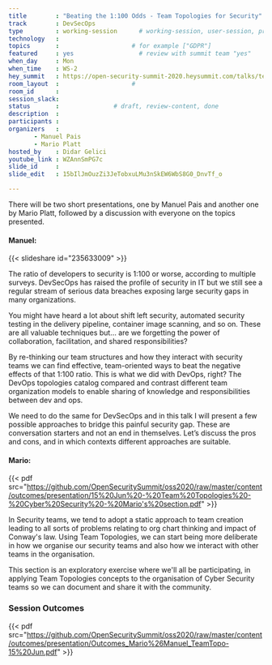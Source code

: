 ```yaml
---
title        : "Beating the 1:100 Odds - Team Topologies for Security"
track        : DevSecOps
type         : working-session      # working-session, user-session, product-session
technology   :
topics       :                    # for example ["GDPR"]
featured     : yes                  # review with summit team "yes"
when_day     : Mon
when_time    : WS-2
hey_summit   : https://open-security-summit-2020.heysummit.com/talks/team-topologies-introduction/
room_layout  :                    #
room_id      :
session_slack: 
status       :               # draft, review-content, done
description  :
participants :
organizers   : 
       - Manuel Pais
       - Mario Platt
hosted_by    : Didar Gelici
youtube_link : WZAnnSmPG7c
slide_id     :
slide_edit   : 15bIlJmOuzZi3JeTobxuLMu3nSkEW6WbS8G0_DnvTf_o

---
```


There will be two short presentations, one by Manuel Pais and another one by Mario Platt, followed by a discussion with everyone on the topics presented.

#### Manuel:

{{< slideshare id="235633009" >}}

The ratio of developers to security is 1:100 or worse, according to multiple surveys. DevSecOps has raised the profile of security in IT but we still see a regular stream of serious data breaches exposing large security gaps in many organizations.

You might have heard a lot about shift left security, automated security testing in the delivery pipeline, container image scanning, and so on. These are all valuable techniques but… are we forgetting the power of collaboration, facilitation, and shared responsibilities?

By re-thinking our team structures and how they interact with security teams we can find effective, team-oriented ways to beat the negative effects of that 1:100 ratio. This is what we did with DevOps, right? The DevOps topologies catalog compared and contrast different team organization models to enable sharing of knowledge and responsibilities between dev and ops.

We need to do the same for DevSecOps and in this talk I will present a few possible approaches to bridge this painful security gap. These are conversation starters and not an end in themselves. Let’s discuss the pros and cons, and in which contexts different approaches are suitable.

#### Mario:

{{< pdf src="https://github.com/OpenSecuritySummit/oss2020/raw/master/content/outcomes/presentation/15%20Jun%20-%20Team%20Topologies%20-%20Cyber%20Security%20-%20Mario's%20section.pdf" >}}

In Security teams, we tend to adopt a static approach to team creation leading to all sorts of problems relating to org chart thinking and impact of Conway's law. Using Team Topologies, we can start being more deliberate in how we organise our security teams and also how we interact with other teams in the organisation.

This section is an exploratory exercise where we'll all be participating, in applying Team Topologies concepts to the organisation of Cyber Security teams so we can document and share it with the community.

### Session Outcomes

{{< pdf src="https://github.com/OpenSecuritySummit/oss2020/raw/master/content/outcomes/presentation/Outcomes_Mario%26Manuel_TeamTopo-15%20Jun.pdf" >}}

